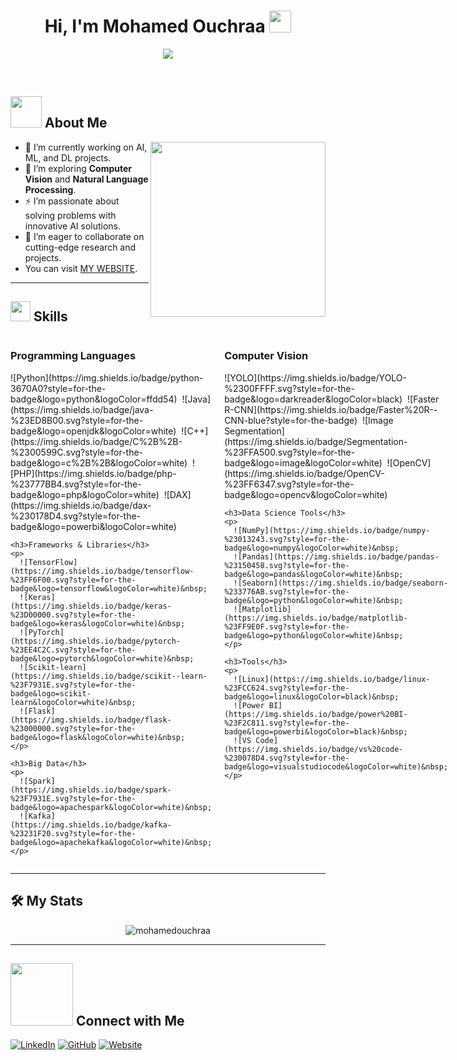 <h1 align="center">Hi, I'm Mohamed Ouchraa <img src="https://media.giphy.com/media/hvRJCLFzcasrR4ia7z/giphy.gif" width="35"></h1>

<p align="center">
  <img src="https://img.shields.io/badge/Master's%20Student-Advanced%20Machine%20Learning-brightgreen">
</p>

<br>

## <picture><img src="https://github.com/7oSkaaa/7oSkaaa/blob/main/Images/about_me.gif?raw=true" width="50px"></picture> About Me

<picture>
  <img align="right" src="https://github.com/7oSkaaa/7oSkaaa/blob/main/Images/Right_Side.gif?raw=true" width="280px">
</picture>

- 🔭 I’m currently working on AI, ML, and DL projects.
- 🌱 I’m exploring **Computer Vision** and **Natural Language Processing**.
- ⚡ I’m passionate about solving problems with innovative AI solutions.
- 👯 I’m eager to collaborate on cutting-edge research and projects.
- You can visit [MY WEBSITE](#).

---

## <picture><img src="https://media2.giphy.com/media/QssGEmpkyEOhBCb7e1/giphy.gif?cid=ecf05e47a0n3gi1bfqntqmob8g9aid1oyj2wr3ds3mg700bl&rid=giphy.gif" width="32px"></picture> Skills

<div style="display: flex;">
  <div style="flex: 50%; padding-right: 10px;">
    <h3>Programming Languages</h3>
    <p>
      ![Python](https://img.shields.io/badge/python-3670A0?style=for-the-badge&logo=python&logoColor=ffdd54)&nbsp;
      ![Java](https://img.shields.io/badge/java-%23ED8B00.svg?style=for-the-badge&logo=openjdk&logoColor=white)&nbsp;
      ![C++](https://img.shields.io/badge/C%2B%2B-%2300599C.svg?style=for-the-badge&logo=c%2B%2B&logoColor=white)&nbsp;
      ![PHP](https://img.shields.io/badge/php-%23777BB4.svg?style=for-the-badge&logo=php&logoColor=white)&nbsp;
      ![DAX](https://img.shields.io/badge/dax-%230178D4.svg?style=for-the-badge&logo=powerbi&logoColor=white)&nbsp;
    </p>

    <h3>Frameworks & Libraries</h3>
    <p>
      ![TensorFlow](https://img.shields.io/badge/tensorflow-%23FF6F00.svg?style=for-the-badge&logo=tensorflow&logoColor=white)&nbsp;
      ![Keras](https://img.shields.io/badge/keras-%23D00000.svg?style=for-the-badge&logo=keras&logoColor=white)&nbsp;
      ![PyTorch](https://img.shields.io/badge/pytorch-%23EE4C2C.svg?style=for-the-badge&logo=pytorch&logoColor=white)&nbsp;
      ![Scikit-learn](https://img.shields.io/badge/scikit--learn-%23F7931E.svg?style=for-the-badge&logo=scikit-learn&logoColor=white)&nbsp;
      ![Flask](https://img.shields.io/badge/flask-%23000000.svg?style=for-the-badge&logo=flask&logoColor=white)&nbsp;
    </p>

    <h3>Big Data</h3>
    <p>
      ![Spark](https://img.shields.io/badge/spark-%23F7931E.svg?style=for-the-badge&logo=apachespark&logoColor=white)&nbsp;
      ![Kafka](https://img.shields.io/badge/kafka-%23231F20.svg?style=for-the-badge&logo=apachekafka&logoColor=white)&nbsp;
    </p>
  </div>
  <div style="flex: 50%; padding-left: 10px;">
    <h3>Computer Vision</h3>
    <p>
      ![YOLO](https://img.shields.io/badge/YOLO-%2300FFFF.svg?style=for-the-badge&logo=darkreader&logoColor=black)&nbsp;
      ![Faster R-CNN](https://img.shields.io/badge/Faster%20R--CNN-blue?style=for-the-badge)&nbsp;
      ![Image Segmentation](https://img.shields.io/badge/Segmentation-%23FFA500.svg?style=for-the-badge&logo=image&logoColor=white)&nbsp;
      ![OpenCV](https://img.shields.io/badge/OpenCV-%23FF6347.svg?style=for-the-badge&logo=opencv&logoColor=white)&nbsp;
    </p>

    <h3>Data Science Tools</h3>
    <p>
      ![NumPy](https://img.shields.io/badge/numpy-%23013243.svg?style=for-the-badge&logo=numpy&logoColor=white)&nbsp;
      ![Pandas](https://img.shields.io/badge/pandas-%23150458.svg?style=for-the-badge&logo=pandas&logoColor=white)&nbsp;
      ![Seaborn](https://img.shields.io/badge/seaborn-%233776AB.svg?style=for-the-badge&logo=python&logoColor=white)&nbsp;
      ![Matplotlib](https://img.shields.io/badge/matplotlib-%23FF9E0F.svg?style=for-the-badge&logo=python&logoColor=white)&nbsp;
    </p>

    <h3>Tools</h3>
    <p>
      ![Linux](https://img.shields.io/badge/linux-%23FCC624.svg?style=for-the-badge&logo=linux&logoColor=black)&nbsp;
      ![Power BI](https://img.shields.io/badge/power%20BI-%23F2C811.svg?style=for-the-badge&logo=powerbi&logoColor=black)&nbsp;
      ![VS Code](https://img.shields.io/badge/vs%20code-%230078D4.svg?style=for-the-badge&logo=visualstudiocode&logoColor=white)&nbsp;
    </p>
  </div>
</div>

---

## 🛠️ My Stats
<p align="center"> 
<img src="https://github-readme-streak-stats.herokuapp.com/?user=mohamedouchraa&theme=highcontrast&hide_border=true" alt="mohamedouchraa"/>
</p>

---

## <picture><img src="https://raw.githubusercontent.com/ShahriarShafin/ShahriarShafin/main/Assets/handshake.gif" width="100px"></picture> Connect with Me

<a href="https://www.linkedin.com/in/mohamedouchraa" target="_blank"><img src="https://img.shields.io/badge/LinkedIn-0077B5?style=for-the-badge&logo=linkedin&logoColor=white" alt="LinkedIn"></a>
<a href="https://github.com/mohamedouchraa" target="_blank"><img src="https://img.shields.io/badge/GitHub-100000?style=for-the-badge&logo=github&logoColor=white" alt="GitHub"></a>
<a href="#" target="_blank"><img src="https://img.shields.io/badge/website-000000?style=for-the-badge&logo=About.me&logoColor=white" alt="Website"></a>
